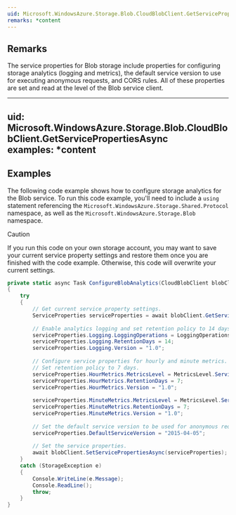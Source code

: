 ```yaml
---  
uid: Microsoft.WindowsAzure.Storage.Blob.CloudBlobClient.GetServicePropertiesAsync  
remarks: *content  
---  
```

  
## Remarks  
 The service properties for Blob storage include properties for configuring storage analytics (logging and metrics), the default service version to use for executing anonymous requests,  and CORS rules. All of these properties are set and read at the level of the Blob service client.  
  
---  
uid: Microsoft.WindowsAzure.Storage.Blob.CloudBlobClient.GetServicePropertiesAsync  
examples: *content  
---  
  
## Examples  
 The following code example shows how to configure storage analytics for the Blob service. To run this code example, you'll need to include a `using` statement referencing the `Microsoft.WindowsAzure.Storage.Shared.Protocol` namespace, as well as the `Microsoft.WindowsAzure.Storage.Blob` namespace.  
  
> [!CAUTION]
>  If you run this code on your own storage account, you may want to save your current service property settings and restore them once you are finished with the code example. Otherwise, this code will overwrite your current settings.  
  
```c#  
private static async Task ConfigureBlobAnalytics(CloudBlobClient blobClient)  
{  
    try  
    {  
        // Get current service property settings.  
        ServiceProperties serviceProperties = await blobClient.GetServicePropertiesAsync();  
  
        // Enable analytics logging and set retention policy to 14 days.   
        serviceProperties.Logging.LoggingOperations = LoggingOperations.All;  
        serviceProperties.Logging.RetentionDays = 14;  
        serviceProperties.Logging.Version = "1.0";  
  
        // Configure service properties for hourly and minute metrics.   
        // Set retention policy to 7 days.  
        serviceProperties.HourMetrics.MetricsLevel = MetricsLevel.ServiceAndApi;  
        serviceProperties.HourMetrics.RetentionDays = 7;  
        serviceProperties.HourMetrics.Version = "1.0";  
  
        serviceProperties.MinuteMetrics.MetricsLevel = MetricsLevel.ServiceAndApi;  
        serviceProperties.MinuteMetrics.RetentionDays = 7;  
        serviceProperties.MinuteMetrics.Version = "1.0";  
  
        // Set the default service version to be used for anonymous requests.  
        serviceProperties.DefaultServiceVersion = "2015-04-05";  
  
        // Set the service properties.  
        await blobClient.SetServicePropertiesAsync(serviceProperties);              
    }  
    catch (StorageException e)  
    {  
        Console.WriteLine(e.Message);  
        Console.ReadLine();  
        throw;  
    }  
}  
  
```